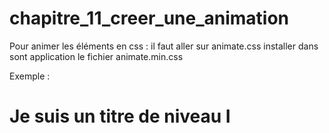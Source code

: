 # chapitre_11_creer_une_animation

Pour animer les éléments en css : il faut aller sur animate.css
installer dans sont application le fichier animate.min.css

Exemple :   <h1 class="animate__animated animate__backInRight">
                Je suis un titre de niveau I
            </h1>